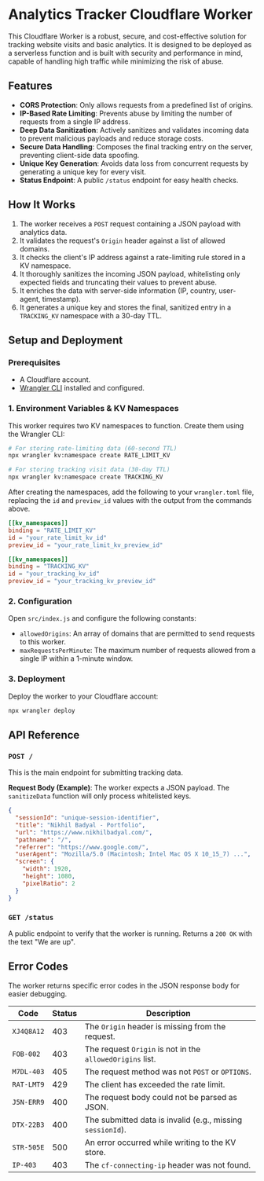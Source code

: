 # Analytics Tracker Cloudflare Worker

This Cloudflare Worker is a robust, secure, and cost-effective solution for tracking website visits and basic analytics. It is designed to be deployed as a serverless function and is built with security and performance in mind, capable of handling high traffic while minimizing the risk of abuse.

## Features

- **CORS Protection**: Only allows requests from a predefined list of origins.
- **IP-Based Rate Limiting**: Prevents abuse by limiting the number of requests from a single IP address.
- **Deep Data Sanitization**: Actively sanitizes and validates incoming data to prevent malicious payloads and reduce storage costs.
- **Secure Data Handling**: Composes the final tracking entry on the server, preventing client-side data spoofing.
- **Unique Key Generation**: Avoids data loss from concurrent requests by generating a unique key for every visit.
- **Status Endpoint**: A public `/status` endpoint for easy health checks.

## How It Works

1.  The worker receives a `POST` request containing a JSON payload with analytics data.
2.  It validates the request's `Origin` header against a list of allowed domains.
3.  It checks the client's IP address against a rate-limiting rule stored in a KV namespace.
4.  It thoroughly sanitizes the incoming JSON payload, whitelisting only expected fields and truncating their values to prevent abuse.
5.  It enriches the data with server-side information (IP, country, user-agent, timestamp).
6.  It generates a unique key and stores the final, sanitized entry in a `TRACKING_KV` namespace with a 30-day TTL.

## Setup and Deployment

### Prerequisites

- A Cloudflare account.
- [Wrangler CLI](https://developers.cloudflare.com/workers/wrangler/install-and-update/) installed and configured.

### 1. Environment Variables & KV Namespaces

This worker requires two KV namespaces to function. Create them using the Wrangler CLI:

```bash
# For storing rate-limiting data (60-second TTL)
npx wrangler kv:namespace create RATE_LIMIT_KV

# For storing tracking visit data (30-day TTL)
npx wrangler kv:namespace create TRACKING_KV
```

After creating the namespaces, add the following to your `wrangler.toml` file, replacing the `id` and `preview_id` values with the output from the commands above.

```toml
[[kv_namespaces]]
binding = "RATE_LIMIT_KV"
id = "your_rate_limit_kv_id"
preview_id = "your_rate_limit_kv_preview_id"

[[kv_namespaces]]
binding = "TRACKING_KV"
id = "your_tracking_kv_id"
preview_id = "your_tracking_kv_preview_id"
```

### 2. Configuration

Open `src/index.js` and configure the following constants:

- `allowedOrigins`: An array of domains that are permitted to send requests to this worker.
- `maxRequestsPerMinute`: The maximum number of requests allowed from a single IP within a 1-minute window.

### 3. Deployment

Deploy the worker to your Cloudflare account:

```bash
npx wrangler deploy
```

## API Reference

### `POST /`

This is the main endpoint for submitting tracking data.

**Request Body (Example)**:
The worker expects a JSON payload. The `sanitizeData` function will only process whitelisted keys.

```json
{
  "sessionId": "unique-session-identifier",
  "title": "Nikhil Badyal - Portfolio",
  "url": "https://www.nikhilbadyal.com/",
  "pathname": "/",
  "referrer": "https://www.google.com/",
  "userAgent": "Mozilla/5.0 (Macintosh; Intel Mac OS X 10_15_7) ...",
  "screen": {
    "width": 1920,
    "height": 1080,
    "pixelRatio": 2
  }
}
```

### `GET /status`

A public endpoint to verify that the worker is running. Returns a `200 OK` with the text "We are up".

## Error Codes

The worker returns specific error codes in the JSON response body for easier debugging.

| Code       | Status | Description                                                |
|------------|--------|------------------------------------------------------------|
| `XJ4Q8A12` | 403    | The `Origin` header is missing from the request.           |
| `FOB-002`  | 403    | The request `Origin` is not in the `allowedOrigins` list.  |
| `M7DL-403` | 405    | The request method was not `POST` or `OPTIONS`.            |
| `RAT-LMT9` | 429    | The client has exceeded the rate limit.                    |
| `J5N-ERR9` | 400    | The request body could not be parsed as JSON.              |
| `DTX-22B3` | 400    | The submitted data is invalid (e.g., missing `sessionId`). |
| `STR-505E` | 500    | An error occurred while writing to the KV store.           |
| `IP-403`   | 403    | The `cf-connecting-ip` header was not found.               |

